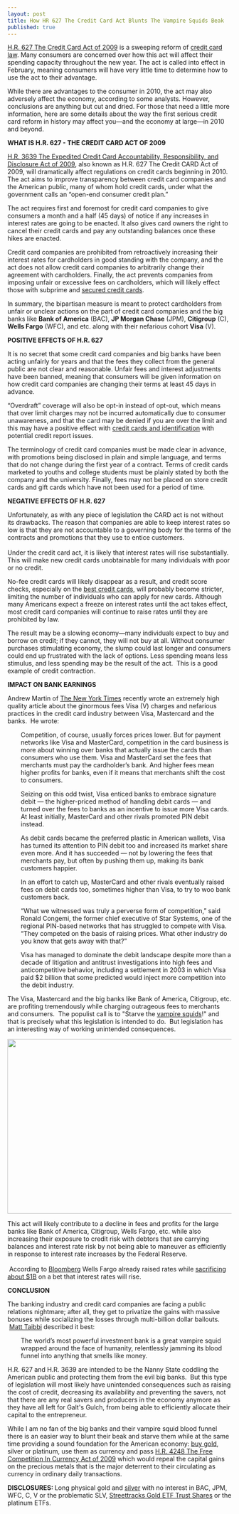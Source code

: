 ```yaml
---
layout: post
title: How HR 627 The Credit Card Act Blunts The Vampire Squids Beak
published: true
---
```

<p><a title="h.r. 627 the credit card act of 2009" href="http://www.opencongress.org/bill/111-h627/show" target="_blank">H.R. 627 The Credit Card Act of 2009</a> is a sweeping reform of <a title="credit card law" href="http://www.runtogold.com/2010/02/how-hr-627-the…re-squids-beak/" target="_blank">credit card law</a>. Many consumers are concerned over how this act will affect their spending capacity throughout the new year. The act is called into effect in February, meaning consumers will have very little time to determine how to use the act to their advantage.<img src="{{ site.baseurl }}/images/030210.jpg" alt="" width="1" height="1" border="0" /><img src="{{ site.baseurl }}/images/0302101.jpg" alt="" width="1" height="1" border="0" /></p>
<p>While there are advantages to the consumer in 2010, the act may also adversely affect the economy, according to some analysts. However, conclusions are anything but cut and dried. For those that need a little more information, here are some details about the way the first serious credit card reform in history may affect you—and the economy at large—in 2010 and beyond.</p>
<p><strong>WHAT IS H.R. 627 - THE CREDIT CARD ACT OF 2009</strong></p>
<p><a title="H.R. 3639 The Expedited Credit Card Accountability, Responsibility, and Disclosure Act of 2009" href="http://www.opencongress.org/bill/111-h3639/show" target="_blank">H.R. 3639 The Expedited Credit Card Accountability, Responsibility, and Disclosure Act of 2009</a>, also known as H.R. 627 The Credit CARD Act of 2009, will dramatically affect regulations on credit cards beginning in 2010. The act aims to improve transparency between credit card companies and the American public, many of whom hold credit cards, under what the government calls an “open-end consumer credit plan.”</p>
<p>The act requires first and foremost for credit card companies to give consumers a month and a half (45 days) of notice if any increases in interest rates are going to be enacted. It also gives card owners the right to cancel their credit cards and pay any outstanding balances once these hikes are enacted.</p>
<p>Credit card companies are prohibited from retroactively increasing their interest rates for cardholders in good standing with the company, and the act does not allow credit card companies to arbitrarily change their agreement with cardholders. Finally, the act prevents companies from imposing unfair or excessive fees on cardholders, which will likely effect those with subprime and <a title="secured credit cards" href="http://creditshout.com/secured-credit-cards/" target="_blank">secured credit cards</a>.</p>
<p>In summary, the bipartisan measure is meant to protect cardholders from unfair or unclear actions on the part of credit card companies and the big banks like <strong>Bank of America</strong> (BAC), <strong>JP Morgan Chase</strong> (JPM), <strong>Citigroup</strong> (C), <strong>Wells Fargo</strong> (WFC), and etc. along with their nefarious cohort <strong>Visa</strong> (V).</p>
<p><strong>POSITIVE EFFECTS OF H.R. 627</strong></p>
<p>It is no secret that some credit card companies and big banks have been acting unfairly for years and that the fees they collect from the general public are not clear and reasonable. Unfair fees and interest adjustments have been banned, meaning that consumers will be given information on how credit card companies are changing their terms at least 45 days in advance.</p>
<p>“Overdraft” coverage will also be opt-in instead of opt-out, which means that over limit charges may not be incurred automatically due to consumer unawareness, and that the card may be denied if you are over the limit and this may have a positive effect with <a title="credit cards identification" href="http://www.howtovanish.com/2009/06/identification-and-credit-cards/" target="_blank">credit cards and identification</a> with potential credit report issues.</p>
<p>The terminology of credit card companies must be made clear in advance, with promotions being disclosed in plain and simple language, and terms that do not change during the first year of a contract. Terms of credit cards marketed to youths and college students must be plainly stated by both the company and the university. Finally, fees may not be placed on store credit cards and gift cards which have not been used for a period of time.</p>
<p><strong>NEGATIVE EFFECTS OF H.R. 627</strong></p>
<p>Unfortunately, as with any piece of legislation the CARD act is not without its drawbacks. The reason that companies are able to keep interest rates so low is that they are not accountable to a governing body for the terms of the contracts and promotions that they use to entice customers. <br/><br/>Under the credit card act, it is likely that interest rates will rise substantially. This will make new credit cards unobtainable for many individuals with poor or no credit.</p>
<p>No-fee credit cards will likely disappear as a result, and credit score checks, especially on the <a title="best credit cards" href="http://creditshout.com/best-credit-cards-editors-choice/" target="_blank">best credit cards</a>, will probably become stricter, limiting the number of individuals who can apply for new cards. Although many Americans expect a freeze on interest rates until the act takes effect, most credit card companies will continue to raise rates until they are prohibited by law.</p>
<p>The result may be a slowing economy—many individuals expect to buy and borrow on credit; if they cannot, they will not buy at all. Without consumer purchases stimulating economy, the slump could last longer and consumers could end up frustrated with the lack of options. Less spending means less stimulus, and less spending may be the result of the act.  This is a good example of credit contraction.</p>
<p><strong>IMPACT ON BANK EARNINGS</strong></p>
<p>Andrew Martin of <a title="visa credit card fees" href="http://www.nytimes.com/2010/01/05/your-money/credit-and-debit-cards/05visa.html" target="_blank">The New York Times</a> recently wrote an extremely high quality article about the ginormous fees Visa (V) charges and nefarious practices in the credit card industry between Visa, Mastercard and the banks.  He wrote:</p>
<p style="padding-left: 30px;">Competition, of course, usually forces prices lower. But for payment networks like Visa and MasterCard, competition in the card business is more about winning over banks that actually issue the cards than consumers who use them. Visa and MasterCard set the fees that merchants must pay the cardholder’s bank. And higher fees mean higher profits for banks, even if it means that merchants shift the cost to consumers.</p>
<p style="padding-left: 30px;">Seizing on this odd twist, Visa enticed banks to embrace signature debit — the higher-priced method of handling debit cards — and turned over the fees to banks as an incentive to issue more Visa cards. At least initially, MasterCard and other rivals promoted PIN debit instead.</p>
<p style="padding-left: 30px;">As debit cards became the preferred plastic in American wallets, Visa has turned its attention to PIN debit too and increased its market share even more. And it has succeeded — not by lowering the fees that merchants pay, but often by pushing them up, making its bank customers happier.</p>
<p style="padding-left: 30px;">In an effort to catch up, MasterCard and other rivals eventually raised fees on debit cards too, sometimes higher than Visa, to try to woo bank customers back.</p>
<p style="padding-left: 30px;">“What we witnessed was truly a perverse form of competition,” said Ronald Congemi, the former chief executive of Star Systems, one of the regional PIN-based networks that has struggled to compete with Visa. “They competed on the basis of raising prices. What other industry do you know that gets away with that?”</p>
<p style="padding-left: 30px;">Visa has managed to dominate the debit landscape despite more than a decade of litigation and antitrust investigations into high fees and anticompetitive behavior, including a settlement in 2003 in which Visa paid $2 billion that some predicted would inject more competition into the debit industry.</p>
<p>The Visa, Mastercard and the big banks like Bank of America, Citigroup, etc. are profiting tremendously while charging outrageous fees to merchants and consumers.  The populist call is to "Starve the <a title="vampire squids" href="http://www.runtogold.com/2009/11/starving-the-vampire-squids/" target="_blank">vampire squids</a>!" and that is precisely what this legislation is intended to do.  But legislation has an interesting way of working unintended consequences.</p>
<p><img class="aligncenter" title="bank robbery" src="{{ site.baseurl }}/images/bank-robbery.jpg" alt="" width="520" height="393" /></p>
<p>This act will likely contribute to a decline in fees and profits for the large banks like Bank of America, Citigroup, Wells Fargo, etc. while also increasing their exposure to credit risk with debtors that are carrying balances and interest rate risk by not being able to maneuver as efficiently in response to interest rate increases by the Federal Reserve. <br/><br/> According to <a title="bloomberg" href="http://www.bloomberg.com/apps/news?pid=newsarchive&amp;sid=aqRG1LXJ.lWg" target="_blank">Bloomberg</a> Wells Fargo already raised rates while <a title="wells fargo interest rates rise" href="http://www.bloomberg.com/apps/news?pid=newsarchive&amp;sid=aM.IPx7G5hAw" target="_blank">sacrificing about $1B</a> on a bet that interest rates will rise.</p>
<p><strong>CONCLUSION</strong></p>
<p>The banking industry and credit card companies are facing a public relations nightmare; after all, they get to privatize the gains with massive bonuses while socializing the losses through multi-billion dollar bailouts.  <a title="matt taibbi" href="http://www.rollingstone.com/politics/story/28816321/inside_the_great_american_bubble_machine" target="_blank">Matt Taibbi</a> described it best:</p>
<p style="padding-left: 30px;">The world’s most powerful investment bank is a great vampire squid wrapped around the face of humanity, relentlessly jamming its blood funnel into anything that smells like money.</p>
<p>H.R. 627 and H.R. 3639 are intended to be the Nanny State coddling the American public and protecting them from the evil big banks.  But this type of legislation will most likely have unintended consequences such as raising the cost of credit, decreasing its availability and preventing the savers, not that there are any real savers and producers in the economy anymore as they have all left for Galt's Gulch, from being able to efficiently allocate their capital to the entrepreneur.</p>
<p>While I am no fan of the big banks and their vampire squid blood funnel there is an easier way to blunt their beak and starve them while at the same time providing a sound foundation for the American economy: <a title="buy gold" href="http://www.runtogold.com/how-to-buy-gold-or-silver/" target="_blank">buy gold</a>, silver or platinum, use them as currency and pass <a title="H.R. 4248 free competition in currency act of 2009" href="http://www.runtogold.com/2010/02/hr-4248-free-competition-in-currency-act-of-2009/" target="_blank">H.R. 4248 The Free Competition In Currency Act of 2009</a> which would repeal the capital gains on the precious metals that is the major deterrent to their circulating as currency in ordinary daily transactions.</p>
<p><strong>DISCLOSURES: </strong>Long physical gold and <a title="silver" href="http://www.silver-investor.com/" target="_blank">silver</a> with no interest in BAC, JPM, WFC, C, V or the problematic SLV, <a title="gld etf" href="http://www.runtogold.com/2008/12/a-problem-with-gld-and-slv-etfs/" target="_blank">Streettracks Gold ETF Trust Shares</a> or the platinum ETFs.</p>
